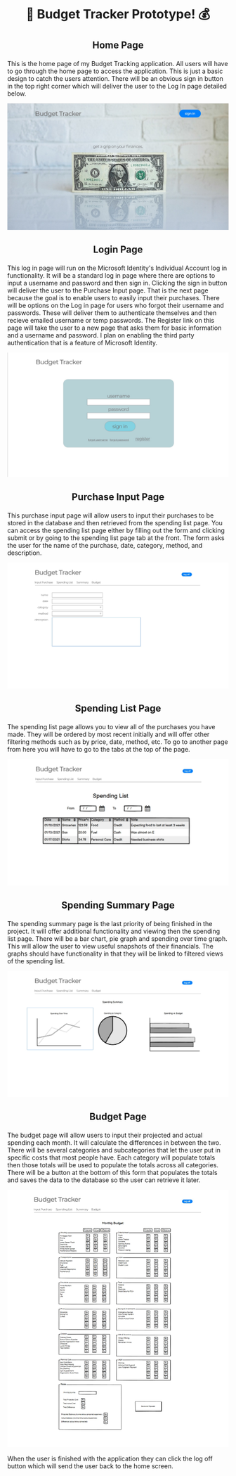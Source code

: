 # <p align="center" > 💸 Budget Tracker Prototype! 💰 </p>

<!-- Home Page -->
## <p align="center" > Home Page </p>

This is the home page of my Budget Tracking application. All users will have to go through the home page to access the application. This is just a basic design to catch the users attention. There will be an obvious sign in button in the top right corner which will deliver the user to the Log In page detailed below.

![](/Prototype/images/home.jpg)

<!-- Login Page -->
## <p align="center" > Login Page </p>

This log in page will run on the Microsoft Identity's Individual Account log in functionality. It will be a standard log in page where there are options to input a username and password and then sign in. Clicking the sign in button will deliver the user to the Purchase Input page. That is the next page because the goal is to enable users to easily input their purchases. There will be options on the Log in page for users who forgot their username and passwords. These will deliver them to authenticate themselves and then recieve emailed username or temp passwords. The Register link on this page will take the user to a new page that asks them for basic information and a username and password. I plan on enabling the third party authentication that is a feature of Microsoft Identity.

![](/Prototype/images/login.jpg)

<!--Purchase Input Page -->
## <p align="center" > Purchase Input Page </p>

This purchase input page will allow users to input their purchases to be stored in the database and then retrieved from the spending list page. You can access the spending list page either by filling out the form and clicking submit or by going to the spending list page tab at the front. The form asks the user for the name of the purchase, date, category, method, and description.

![](/Prototype/images/purchase-input.jpg)

<!-- Spending List Page -->
## <p align="center" > Spending List Page </p>

The spending list page allows you to view all of the purchases you have made. They will be ordered by most recent initially and will offer other filtering methods such as by price, date, method, etc. To go to another page from here you will have to go to the tabs at the top of the page. 

![](/Prototype/images/spending-list.jpg)

<!-- Spending Summary Page -->
## <p align="center" > Spending Summary Page </p>

The spending summary page is the last priority of being finished in the project. It will offer additional functionality and viewing then the spending list page. There will be a bar chart, pie graph and spending over time graph. This will allow the user to view useful snapshots of their financials. The graphs should have functionality in that they will be linked to filtered views of the spending list. 

![](/Prototype/images/spending-summary.jpg)

<!-- Budget Page -->
## <p align="center" > Budget Page </p>

The budget page will allow users to input their projected and actual spending each month. It will calculate the differences in between the two. There will be several categories and subcategories that let the user put in specific costs that most people have. Each category will populate totals then those totals will be used to populate the totals across all categories. There will be a button at the bottom of this form that populates the totals and saves the data to the database so the user can retrieve it later.

![](/Prototype/images/budget.jpg)


When the user is finished with the application they can click the log off button which will send the user back to the home screen. 
